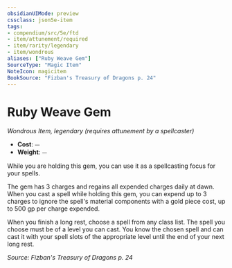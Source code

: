 ```yaml
---
obsidianUIMode: preview
cssclass: json5e-item
tags:
- compendium/src/5e/ftd
- item/attunement/required
- item/rarity/legendary
- item/wondrous
aliases: ["Ruby Weave Gem"]
SourceType: "Magic Item"
NoteIcon: magicitem
BookSource: "Fizban's Treasury of Dragons p. 24"
---
```

# Ruby Weave Gem
*Wondrous Item, legendary (requires attunement by a spellcaster)*  

- **Cost**: ⏤
- **Weight**: ⏤

While you are holding this gem, you can use it as a spellcasting focus for your spells.

The gem has 3 charges and regains all expended charges daily at dawn. When you cast a spell while holding this gem, you can expend up to 3 charges to ignore the spell's material components with a gold piece cost, up to 500 gp per charge expended.

When you finish a long rest, choose a spell from any class list. The spell you choose must be of a level you can cast. You know the chosen spell and can cast it with your spell slots of the appropriate level until the end of your next long rest.

*Source: Fizban's Treasury of Dragons p. 24*